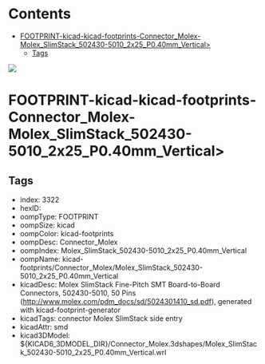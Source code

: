 



Contents
========

* [FOOTPRINT-kicad-kicad-footprints-Connector_Molex-Molex_SlimStack_502430-5010_2x25_P0.40mm_Vertical>](#footprint-kicad-kicad-footprints-connector_molex-molex_slimstack_502430-5010_2x25_p040mm_vertical)
	* [Tags](#tags)
  
![][im]
# FOOTPRINT-kicad-kicad-footprints-Connector_Molex-Molex_SlimStack_502430-5010_2x25_P0.40mm_Vertical>

## Tags

- index: 3322
- hexID: 
- oompType: FOOTPRINT
- oompSize: kicad
- oompColor: kicad-footprints
- oompDesc: Connector_Molex
- oompIndex: Molex_SlimStack_502430-5010_2x25_P0.40mm_Vertical
- oompName: kicad-footprints/Connector_Molex/Molex_SlimStack_502430-5010_2x25_P0.40mm_Vertical
- kicadDesc: Molex SlimStack Fine-Pitch SMT Board-to-Board Connectors, 502430-5010, 50 Pins (http://www.molex.com/pdm_docs/sd/5024301410_sd.pdf), generated with kicad-footprint-generator
- kicadTags: connector Molex SlimStack side entry
- kicadAttr: smd
- kicad3DModel: ${KICAD6_3DMODEL_DIR}/Connector_Molex.3dshapes/Molex_SlimStack_502430-5010_2x25_P0.40mm_Vertical.wrl



[im]: image.png
